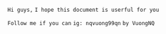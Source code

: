 `Hi guys,`
`I hope this document is userful for you `

`Follow me if you can`
`ig: nqvuong99qn`
`by VuongNQ`

